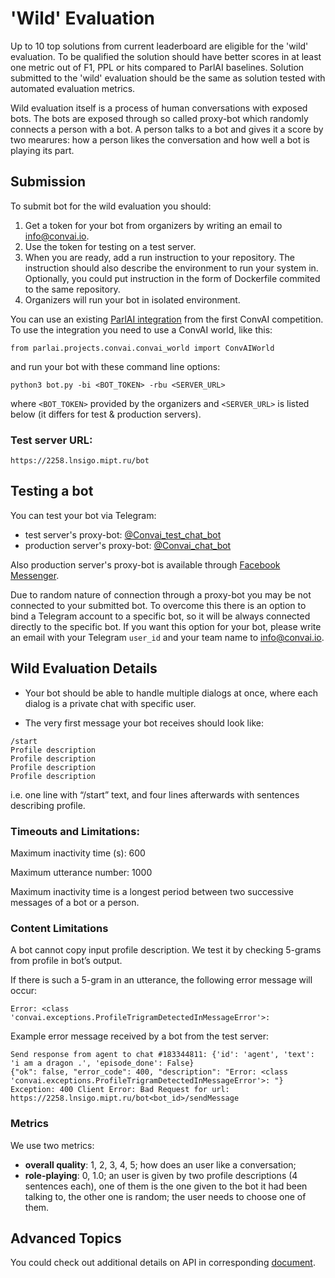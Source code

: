 # 'Wild' Evaluation

Up to 10 top solutions from current leaderboard are eligible for the 'wild' evaluation. To be qualified the solution should have better scores in at least one metric out of F1, PPL or hits compared to ParlAI baselines. Solution submitted to the 'wild' evaluation should be the same as solution tested with automated evaluation metrics.

Wild evaluation itself is a process of human conversations with exposed bots. The bots are exposed through so called proxy-bot which randomly connects a person with a bot. A person talks to a bot and gives it a score by two mearures: how a person likes the conversation and how well a bot is playing its part.

## Submission

To submit bot for the wild evaluation you should:
1. Get a token for your bot from organizers by writing an email to info@convai.io.
2. Use the token for testing on a test server.
3. When you are ready, add a run instruction to your repository. The instruction should also describe the environment to run your system in. Optionally, you could put instruction in the form of Dockerfile commited to the same repository. 
4. Organizers will run your bot in isolated environment.

You can use an existing [ParlAI integration](https://github.com/facebookresearch/ParlAI/tree/master/projects/convai) from the first ConvAI competition. To use the integration you need to use a ConvAI world, like this:

```from parlai.projects.convai.convai_world import ConvAIWorld```

and run your bot with these command line options:

```python3 bot.py -bi <BOT_TOKEN> -rbu <SERVER_URL>```

where `<BOT_TOKEN>` provided by the organizers and `<SERVER_URL>` is listed below (it differs for test & production servers).

### Test server URL: 

    https://2258.lnsigo.mipt.ru/bot

## Testing a bot
You can test your bot via Telegram: 
- test server's proxy-bot: [@Convai_test_chat_bot](https://t.me/Convai_test_chat_bot)
- production server's proxy-bot: [@Convai_chat_bot](https://t.me/Convai_chat_bot)

Also production server's proxy-bot is available through [Facebook Messenger](https://www.messenger.com/t/convai.io).

Due to random nature of connection through a proxy-bot you may be not connected to your submitted bot. To overcome this there is an option to bind a Telegram account to a specific bot, so it will be always connected directly to the specific bot. If you want this option for your bot, please write an email with your Telegram `user_id` and your team name to info@convai.io.


## Wild Evaluation Details

* Your bot should be able to handle multiple dialogs at once, where each dialog is a private chat with specific user.

* The very first message your bot receives should look like:
```
/start
Profile description
Profile description
Profile description
Profile description
```
i.e. one line with “/start” text, and four lines afterwards with sentences describing profile.

### Timeouts and Limitations:

Maximum inactivity time (s): 				600

Maximum utterance number: 					1000

Maximum inactivity time is a longest period between two successive messages of a bot or a person.

### Content Limitations

A bot cannot copy input profile description. We test it by checking 5-grams from profile in bot’s output.

If there is such a 5-gram in an utterance, the following error message will occur:

```Error: <class 'convai.exceptions.ProfileTrigramDetectedInMessageError'>: ```

Example error message received by a bot from the test server:

```
Send response from agent to chat #183344811: {'id': 'agent', 'text': 'i am a dragon .', 'episode_done': False}
{"ok": false, "error_code": 400, "description": "Error: <class 'convai.exceptions.ProfileTrigramDetectedInMessageError'>: "}
Exception: 400 Client Error: Bad Request for url: https://2258.lnsigo.mipt.ru/bot<bot_id>/sendMessage
```

### Metrics

We use two metrics:
- __overall quality__: 1, 2, 3, 4, 5; how does an user like a conversation;
- __role-playing__: 0, 1.0; an user is given by two profile descriptions (4 sentences each), one of them is the one given to the bot it had been talking to, the other one is random; the user needs to choose one of them.

## Advanced Topics
You could check out additional details on API in corresponding [document](./advanced.md).
